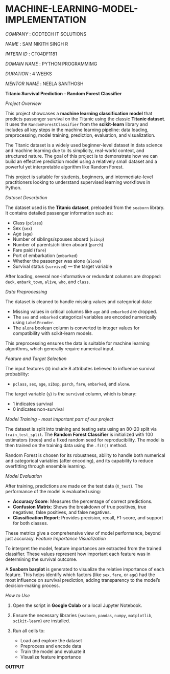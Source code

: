 # MACHINE-LEARNING-MODEL-IMPLEMENTATION

*COMPANY* : CODTECH IT SOLUTIONS

*NAME* : SAM NIKITH SINGH R

*INTERN ID* : CT04DF1181

*DOMAIN NAME* : PYTHON PROGRAMMIMG

*DURATION* : 4 WEEKS

*MENTOR NAME* : NEELA SANTHOSH

**Titanic Survival Prediction – Random Forest Classifier**

 *Project Overview*

This project showcases a **machine learning classification model** that predicts passenger survival on the Titanic using the classic **Titanic dataset**. It uses the `RandomForestClassifier` from the **scikit-learn** library and includes all key steps in the machine learning pipeline: data loading, preprocessing, model training, prediction, evaluation, and visualization.

The Titanic dataset is a widely used beginner-level dataset in data science and machine learning due to its simplicity, real-world context, and structured nature. The goal of this project is to demonstrate how we can build an effective prediction model using a relatively small dataset and a powerful yet interpretable algorithm like Random Forest.

This project is suitable for students, beginners, and intermediate-level practitioners looking to understand supervised learning workflows in Python.

 *Dataset Description*

The dataset used is the **Titanic dataset**, preloaded from the `seaborn` library. It contains detailed passenger information such as:

* Class (`pclass`)
* Sex (`sex`)
* Age (`age`)
* Number of siblings/spouses aboard (`sibsp`)
* Number of parents/children aboard (`parch`)
* Fare paid (`fare`)
* Port of embarkation (`embarked`)
* Whether the passenger was alone (`alone`)
* Survival status (`survived`) — the target variable

After loading, several non-informative or redundant columns are dropped: `deck`, `embark_town`, `alive`, `who`, and `class`.

 *Data Preprocessing*

The dataset is cleaned to handle missing values and categorical data:

* Missing values in critical columns like `age` and `embarked` are dropped.
* The `sex` and `embarked` categorical variables are encoded numerically using `LabelEncoder`.
* The `alone` boolean column is converted to integer values for compatibility with scikit-learn models.

This preprocessing ensures the data is suitable for machine learning algorithms, which generally require numerical input.

 *Feature and Target Selection*

The input features (`X`) include 8 attributes believed to influence survival probability:

* `pclass`, `sex`, `age`, `sibsp`, `parch`, `fare`, `embarked`, and `alone`.

The target variable (`y`) is the `survived` column, which is binary:

* 1 indicates survival
* 0 indicates non-survival
  
 *Model Training* - *most important part of our project*

The dataset is split into training and testing sets using an 80-20 split via `train_test_split`. The **Random Forest Classifier** is initialized with 100 estimators (trees) and a fixed random seed for reproducibility. The model is then trained on the training data using the `.fit()` method.

Random Forest is chosen for its robustness, ability to handle both numerical and categorical variables (after encoding), and its capability to reduce overfitting through ensemble learning.

 *Model Evaluation*

After training, predictions are made on the test data (`X_test`). The performance of the model is evaluated using:

* **Accuracy Score**: Measures the percentage of correct predictions.
* **Confusion Matrix**: Shows the breakdown of true positives, true negatives, false positives, and false negatives.
* **Classification Report**: Provides precision, recall, F1-score, and support for both classes.

These metrics give a comprehensive view of model performance, beyond just accuracy.
 *Feature Importance Visualization*

To interpret the model, feature importances are extracted from the trained classifier. These values represent how important each feature was in determining the survival outcome.

A **Seaborn barplot** is generated to visualize the relative importance of each feature. This helps identify which factors (like `sex`, `fare`, or `age`) had the most influence on survival prediction, adding transparency to the model’s decision-making process.

 *How to Use*

1. Open the script in **Google Colab** or a local Jupyter Notebook.
2. Ensure the necessary libraries (`seaborn`, `pandas`, `numpy`, `matplotlib`, `scikit-learn`) are installed.
3. Run all cells to:

   * Load and explore the dataset
   * Preprocess and encode data
   * Train the model and evaluate it
   * Visualize feature importance
  
**OUTPUT**

